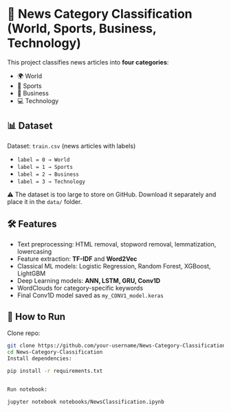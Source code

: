 # 📰 News Category Classification (World, Sports, Business, Technology)

This project classifies news articles into **four categories**:  
- 🌍 World  
- 🏅 Sports  
- 💼 Business  
- 💻 Technology  

## 📊 Dataset
Dataset: `train.csv` (news articles with labels)  
- `label = 0 → World`  
- `label = 1 → Sports`  
- `label = 2 → Business`  
- `label = 3 → Technology`  

⚠️ The dataset is too large to store on GitHub. Download it separately and place it in the `data/` folder.  

## 🛠️ Features
- Text preprocessing: HTML removal, stopword removal, lemmatization, lowercasing
- Feature extraction: **TF-IDF** and **Word2Vec**
- Classical ML models: Logistic Regression, Random Forest, XGBoost, LightGBM
- Deep Learning models: **ANN, LSTM, GRU, Conv1D**
- WordClouds for category-specific keywords
- Final Conv1D model saved as `my_CONV1_model.keras`

## 🚀 How to Run
Clone repo:
```bash
git clone https://github.com/your-username/News-Category-Classification.git
cd News-Category-Classification
Install dependencies:

pip install -r requirements.txt


Run notebook:

jupyter notebook notebooks/NewsClassification.ipynb
